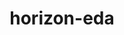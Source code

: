 ---
blog: https://blog.horizon-eda.org/
codehost: https://github.com/https://github.com/horizon-eda/horizon
logohandle: horizon-eda
sort: horizon-eda
title: horizon-eda
website: https://horizon-eda.org/
---